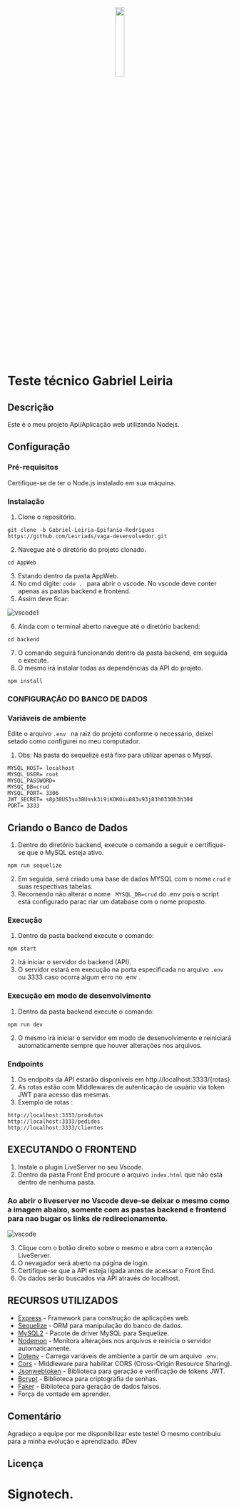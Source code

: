 <div align="center">
  <img src="https://site.signoweb.com.br/assets/images/logo-signo.svg" width="20%" />
</div>

# Teste técnico Gabriel Leiria 

## Descrição
Este é o meu projeto Api/Aplicação web utilizando Nodejs.

## Configuração

### Pré-requisitos
Certifique-se de ter o Node.js instalado em sua máquina.

### Instalação
1. Clone o repositório.
```
git clone -b Gabriel-Leiria-Epifanio-Rodrigues https://github.com/Leiriads/vaga-desenvolvedor.git
```
2. Navegue até o diretório do projeto clonado.
``` 
cd AppWeb
```
3. Estando dentro da pasta AppWeb.
4. No cmd digite: 
```code . ``` 
para abrir o vscode. No vscode deve conter apenas as pastas backend e frontend.
5. Assim deve ficar:


![vscode1](https://github.com/Leiriads/vaga-desenvolvedor/assets/89768557/c1165df1-1a98-42c8-ad56-cbe658d3a57f)


6. Ainda com o terminal aberto navegue até o diretório backend:
 ``` 
 cd backend
 ```
7. O comando seguirá funcionando dentro da pasta backend, em seguida o execute.
8. O mesmo irá instalar todas as dependências da API do projeto.
```
npm install
``` 


### CONFIGURAÇÃO DO BANCO DE DADOS
### Variáveis de ambiente
Edite o arquivo ```.env ``` na raiz do projeto conforme o necessário, deixei setado como configurei no meu computador.
1. Obs: Na pasta do sequelize está fixo para utilizar apenas o Mysql.

```
MYSQL_HOST= localhost
MYSQL_USER= root
MYSQL_PASSWORD=
MYSQÇ_DB=crud
MYSQL_PORT= 3306
JWT_SECRET= s8p38US3su38Unsk3i9iKOKOiu883u93j83h0330h3h30d
PORT= 3333
```

## Criando o Banco de Dados
1. Dentro do diretório backend, execute o comando a seguir e certifique-se que o MySQL esteja ativo.
```
npm run sequelize
```
2. Em seguida, será criado uma base de dados MYSQL com o nome `crud` e suas respectivas tabelas.
3. Recomendo não alterar o nome ``` MYSQL_DB=crud``` do .env pois o script está configurado parac riar um database com o nome proposto.

### Execução
1. Dentro da pasta backend execute o comando:
 ```
 npm start
 ```
2. Irá iniciar o servidor do backend (API).
3. O servidor estará em execução na porta especificada no arquivo `.env` ou 3333 caso ocorra algum erro no .env .

### Execução em modo de desenvolvimento
1. Dentro da pasta backend execute o comando: 
```
npm run dev
``` 
2. O mesmo irá iniciar o servidor em modo de desenvolvimento e reiniciará automaticamente sempre que houver alterações nos arquivos.

### Endpoints
1. Os endpoits da API estarão disponíveis em http://localhost:3333/{rotas}.
2. As rotas estão com Middlewares de autenticação de usuário via token JWT para acesso das mesmas.
3. Exemplo de rotas : 
```
http://localhost:3333/produtos
http://localhost:3333/pedidos
http://localhost:3333/clientes
```
## EXECUTANDO O FRONTEND

1. Instale  o plugin LiveServer no seu Vscode.
2. Dentro da pasta Front End procure o arquivo `index.html` que não está dentro de nenhuma pasta.
### Ao abrir o liveserver no Vscode deve-se deixar o mesmo como a imagem abaixo, somente com as pastas backend e frontend para nao bugar os links de redirecionamento. 
![vscode](https://github.com/Leiriads/vaga-desenvolvedor/assets/89768557/fcfd40bf-8f81-48b4-8421-06470de75713)

3. Clique com o botão direito sobre o mesmo e abra com a extenção LiveServer.
4. O nevagador será aberto na página de login.
5. Certifique-se que a API esteja ligada antes de acessar o Front End.
6. Os dados serão buscados via API através do localhost.


## RECURSOS UTILIZADOS

- [Express](https://expressjs.com/) - Framework para construção de aplicações web.
- [Sequelize](https://sequelize.org/) - ORM para manipulação do banco de dados.
- [MySQL2](https://www.npmjs.com/package/mysql2) - Pacote de driver MySQL para Sequelize.
- [Nodemon](https://nodemon.io/) - Monitora alterações nos arquivos e reinicia o servidor automaticamente.
- [Dotenv](https://www.npmjs.com/package/dotenv) - Carrega variáveis de ambiente a partir de um arquivo `.env`.
- [Cors](https://www.npmjs.com/package/cors) - Middleware para habilitar CORS (Cross-Origin Resource Sharing).
- [Jsonwebtoken](https://www.npmjs.com/package/jsonwebtoken) - Biblioteca para geração e verificação de tokens JWT.
- [Bcrypt](https://www.npmjs.com/package/bcrypt) - Biblioteca para criptografia de senhas.
- [Faker](https://www.npmjs.com/package/faker) - Biblioteca para geração de dados falsos.
- Força de vontade em aprender.


## Comentário
Agradeço a equipe por me disponibilizar este teste! O mesmo contribuiu para a minha evolução e aprendizado. #Dev

## Licença
# Signotech.
